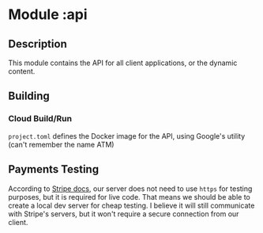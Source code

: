 # Module :api

## Description
This module contains the API for all client applications, or the dynamic content.

## Building

### Cloud Build/Run
`project.toml` defines the Docker image for the API, using Google's utility (can't remember the name ATM)


## Payments Testing
According to [Stripe docs](https://docs.stripe.com/payments/accept-a-payment-deferred?platform=web&type=payment#web-collect-payment-details), 
our server does not need to use `https` for testing purposes, but it is required for live code. That
means we should be able to create a local dev server for cheap testing. I believe it will still
communicate with Stripe's servers, but it won't require a secure connection from our client.
